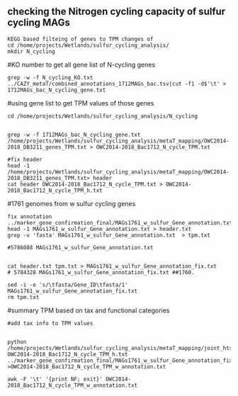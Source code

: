 ## checking the Nitrogen cycling capacity of sulfur cycling MAGs

```
KEGG based filteing of genes to TPM changes of 
cd /home/projects/Wetlands/sulfur_cycling_analysis/
mkdir N_cycling

```

#KO number to get all gene list of N-cycling genes
```
grep -w -f N_cycling_KO.txt ../CAZY_metaT/combined_annotations_1712MAGs_bac.tsv|cut -f1 -d$'\t' > 1712MAGs_bac_N_cycling_gene.txt
```

#using gene list to get TPM values of those genes
```
cd /home/projects/Wetlands/sulfur_cycling_analysis/N_cycling


grep -w -f 1712MAGs_bac_N_cycling_gene.txt /home/projects/Wetlands/sulfur_cycling_analysis/metaT_mapping/OWC2014-2018_DB3211_genes_TPM.txt > OWC2014-2018_Bac1712_N_cycle_TPM.txt

#fix header
head -1 /home/projects/Wetlands/sulfur_cycling_analysis/metaT_mapping/OWC2014-2018_DB3211_genes_TPM.txt> header 
cat header OWC2014-2018_Bac1712_N_cycle_TPM.txt > OWC2014-2018_Bac1712_N_cycle_TPM_h.txt

```

#1761 genomes from w sulfur cycling genes
```
fix annotation
../marker_gene_confirmation_final/MAGs1761_w_sulfur_Gene_annotation.txt
head -1 MAGs1761_w_sulfur_Gene_annotation.txt > header.txt
grep -v 'fasta' MAGs1761_w_sulfur_Gene_annotation.txt  > tpm.txt 

#5786088 MAGs1761_w_sulfur_Gene_annotation.txt


cat header.txt tpm.txt > MAGs1761_w_sulfur_Gene_annotation_fix.txt
# 5784328 MAGs1761_w_sulfur_Gene_annotation_fix.txt ##1760. 

sed -i -e 's/\tfasta/Gene_ID\tfasta/1' MAGs1761_w_sulfur_Gene_annotation_fix.txt
rm tpm.txt
```

#summary TPM based on tax and functional categories
```
#add tax info to TPM values


python /home/projects/Wetlands/sulfur_cycling_analysis/metaT_mapping/joint_htseq_output.py OWC2014-2018_Bac1712_N_cycle_TPM_h.txt ../marker_gene_confirmation_final/MAGs1761_w_sulfur_Gene_annotation_fix.txt >OWC2014-2018_Bac1712_N_cycle_TPM_w_annotation.txt

awk -F '\t' '{print NF; exit}' OWC2014-2018_Bac1712_N_cycle_TPM_w_annotation.txt



```

